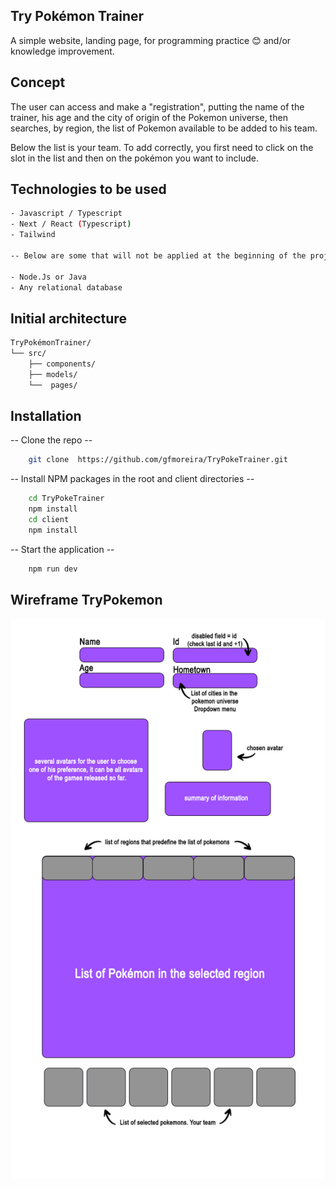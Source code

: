 ## Try Pokémon Trainer

A simple website, landing page, for programming practice 😊 and/or knowledge improvement.

## Concept

The user can access and make a "registration", putting the name of the trainer, his age and the city of origin of the Pokemon universe, then searches, by region, the list of Pokemon available to be added to his team.

Below the list is your team. To add correctly, you first need to click on the slot in the list and then on the pokémon you want to include.

## Technologies to be used

```bash
- Javascript / Typescript
- Next / React (Typescript)
- Tailwind

-- Below are some that will not be applied at the beginning of the project, but will be added at some point. --

- Node.Js or Java
- Any relational database
```

## Initial architecture

```bash
TryPokémonTrainer/
└── src/
    ├── components/
    ├── models/
    └──  pages/
```

## Installation

-- Clone the repo --

```bash
    git clone  https://github.com/gfmoreira/TryPokeTrainer.git
```

-- Install NPM packages in the root and client directories --

```bash
    cd TryPokeTrainer
    npm install
    cd client
    npm install
```

-- Start the application --

```bash
    npm run dev
```

## Wireframe TryPokemon

![alt text](./src/app//assets/img/wireframeTryPokemon.png)
